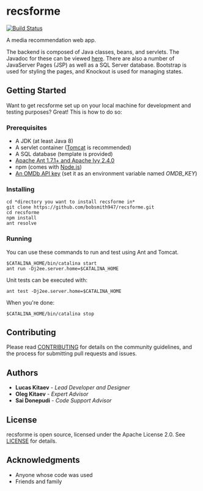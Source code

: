 # recsforme

[![Build Status](https://travis-ci.org/bobsmith947/recsforme.svg?branch=master)](https://travis-ci.org/bobsmith947/recsforme)

A media recommendation web app.

The backend is composed of Java classes, beans, and servlets. The Javadoc for these can be viewed [here](https://bobsmith947.github.io/javadoc/). There are also a number of JavaServer Pages (JSP) as well as a SQL Server database. Bootstrap is used for styling the pages, and Knockout is used for managing states.

## Getting Started

Want to get recsforme set up on your local machine for development and testing purposes? Great! This is how to do so:

### Prerequisites

* A JDK (at least Java 8)
* A servlet container ([Tomcat](https://tomcat.apache.org) is recommended)
* A SQL database (template is provided)
* [Apache Ant 1.7.1+ and Apache Ivy 2.4.0](https://ant.apache.org/)
* npm (comes with [Node.js](https://nodejs.org/en/download/))
* [An OMDb API key](https://www.omdbapi.com/) (set it as an environment variable named *OMDB_KEY*)

### Installing

    cd *directory you want to install recsforme in*
    git clone https://github.com/bobsmith947/recsforme.git
    cd recsforme
    npm install
    ant resolve

### Running

You can use these commands to run and test using Ant and Tomcat.

    $CATALINA_HOME/bin/catalina start
    ant run -Dj2ee.server.home=$CATALINA_HOME

Unit tests can be executed with:

    ant test -Dj2ee.server.home=$CATALINA_HOME

When you're done:

    $CATALINA_HOME/bin/catalina stop

## Contributing

Please read [CONTRIBUTING](./CONTRIBUTING.md) for details on the community guidelines, and the process for submitting pull requests and issues.

## Authors

* **Lucas Kitaev** - *Lead Developer and Designer*
* **Oleg Kitaev** - *Expert Advisor*
* **Sai Donepudi** - *Code Support Advisor*

## License

recsforme is open source, licensed under the Apache License 2.0. See [LICENSE](./LICENSE) for details.

## Acknowledgments

* Anyone whose code was used
* Friends and family
